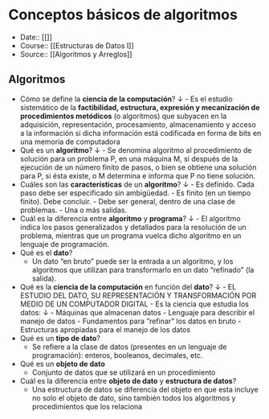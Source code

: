 # Conceptos básicos de algoritmos

- Date:: [[]]
- Course:: [[Estructuras de Datos I]]
- Source:: [[Algoritmos y Arreglos]]

## Algoritmos
- Cómo se define la **ciencia de la computación**? ↓
        -   Es el estudio sistemático de la **factibilidad, estructura, expresión y mecanización de procedimientos metódicos** (o algoritmos) que subyacen en la adquisición, representación, procesamiento, almacenamiento y acceso a la información si dicha información está codificada en forma de bits en una memoria de computadora
-   Qué es un **algoritmo**? ↓
        -   Se denomina algoritmo al procedimiento de solución para un problema P, en una máquina M, si después de la ejecución de un número finito de pasos, o bien se obtiene una solución para P, si ésta existe, o M determina e informa que P no tiene solución.
-   Cuáles son las **características** de un **algoritmo**? ↓
        -   Es definido. Cada paso debe ser especificado sin ambigüedad.
        -   Es finito (en un tiempo finito). Debe concluir.
        -   Debe ser general, dentro de una clase de problemas.
        -   Una o más salidas.
-   Cuál es la diferencia entre **algoritmo** y **programa**? ↓
        -   El algoritmo indica los pasos generalizados y detallados para la resolución de un problema, mientras que un programa vuelca dicho algoritmo en un lenguaje de programación.
-   Qué es el **dato**?
	- Un dato “en bruto” puede ser la entrada a un algoritmo, y los algoritmos que utilizan para transformarlo en un dato “refinado” (la salida).
-   Qué es la **ciencia de la computación** en función del **dato**? ↓
        -   EL ESTUDIO DEL DATO, SU REPRESENTACIÓN Y TRANSFORMACIÓN POR MEDIO DE UN COMPUTADOR DIGITAL
        -   Es la ciencia que estudia los datos: ↓
            -   Máquinas que almacenan datos
            -   Lenguaje para describir el manejo de datos
            -   Fundamentos para ”refinar” los datos en bruto
            -   Estructuras apropiadas para el manejo de los datos
-   Qué es un **tipo de dato**?
	- Se refiere a la clase de datos (presentes en un lenguaje de programación): enteros, booleanos, decimales, etc.
-   Qué es un **objeto de dato**
	- Conjunto de datos que se utilizará en un procedimiento
-   Cuál es la diferencia entre **objeto de dato** y **estructura de datos**?
	- Una estructura de datos se diferencia del objeto en que esta incluye no solo el objeto de dato, sino también todos los algoritmos y procedimientos que los relaciona